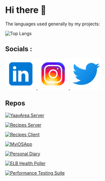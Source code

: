 # Hi there 👋

<!--
**dbhat6/dbhat6** is a ✨ _special_ ✨ repository because its `README.md` (this file) appears on your GitHub profile.

Here are some ideas to get you started:

- 🔭 I’m currently working on ...
- 🌱 I’m currently learning ...
- 👯 I’m looking to collaborate on ...
- 🤔 I’m looking for help with ...
- 💬 Ask me about ...
- 📫 How to reach me: ...
- 😄 Pronouns: ...
- ⚡ Fun fact: ...
-->

The languages used generally by my projects:

![Top Langs](https://github-readme-stats.vercel.app/api/top-langs/?username=dbhat6&layout=compact&theme=tokyonight)

## Socials :

<div id="badges">
  <a href="https://www.linkedin.com/in/dbhat6">
    <img src="assets/icons8-linkedin-240.png" alt="LinkedIn Badge" width="100"/>
  </a>
  <a href="https://www.instagram.com/deepak._.bhat">
    <img src="assets/icons8-instagram-480.png" alt="Instagram Badge" width="100"/>
  </a>
  <a href="https://twitter.com/SirIThinkALot">
    <img src="assets/icons8-twitter-240.png" alt="Twitter Badge" width="100"/>
  </a>
</div>

## Repos

[![YaavArea Server](https://github-readme-stats.vercel.app/api/pin/?username=dbhat6&repo=YaavArea&show_owner=true)](https://github.com/dbhat6/YaavArea)

[![Recipes Server](https://github-readme-stats.vercel.app/api/pin/?username=dbhat6&repo=my-recipes-server&show_owner=true)](https://github.com/dbhat6/my-recipes-server)

[![Recipes Client](https://github-readme-stats.vercel.app/api/pin/?username=dbhat6&repo=my-recipes-client&show_owner=true)](https://github.com/dbhat6/my-recipes-client)

[![MyiOSApp](https://github-readme-stats.vercel.app/api/pin/?username=dbhat6&repo=MyiOSApp&show_owner=true)](https://github.com/dbhat6/MyiOSApp)

[![Personal Diary](https://github-readme-stats.vercel.app/api/pin/?username=dbhat6&repo=personal-diary&show_owner=true)](https://github.com/dbhat6/personal-diary)

[![ELB Health Poller](https://github-readme-stats.vercel.app/api/pin/?username=dbhat6&repo=elb-health-poller&show_owner=true)](https://github.com/dbhat6/elb-health-poller)

[![Performance Testing Suite](https://github-readme-stats.vercel.app/api/pin/?username=dbhat6&repo=performance-testing-suite&show_owner=true)](https://github.com/dbhat6/performance-testing-suite)
